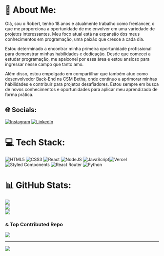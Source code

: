  # 💫 About Me:
Olá, sou o Robert, tenho 18 anos e atualmente trabalho como freelancer, o que me proporciona a oportunidade de me envolver em uma variedade de projetos interessantes. Meu foco atual está na expansão dos meus conhecimentos em programação, uma paixão que cresce a cada dia.

Estou determinado a encontrar minha primeira oportunidade profissional para demonstrar minhas habilidades e dedicação. Desde que comecei a estudar programação, me apaixonei por essa área e estou ansioso para ingressar nesse campo que tanto amo.

Além disso, estou empolgado em compartilhar que também atuo como desenvolvedor Back-End na CSM Betha, onde continuo a aprimorar minhas habilidades e contribuir para projetos desafiadores. Estou sempre em busca de novos conhecimentos e oportunidades para aplicar meu aprendizado de forma prática.<br>


## 🌐 Socials:
[![Instagram](https://img.shields.io/badge/Instagram-%23E4405F.svg?logo=Instagram&logoColor=white)](https://instagram.com/robert_frontdeveloper) [![LinkedIn](https://img.shields.io/badge/LinkedIn-%230077B5.svg?logo=linkedin&logoColor=white)](https://linkedin.com/in/https://www.linkedin.com/in/robert-ferreira-/) 
 

# 💻 Tech Stack:
![HTML5](https://img.shields.io/badge/html5-%23E34F26.svg?style=for-the-badge&logo=html5&logoColor=white) ![CSS3](https://img.shields.io/badge/css3-%231572B6.svg?style=for-the-badge&logo=css3&logoColor=white) ![React](https://img.shields.io/badge/react-%2320232a.svg?style=for-the-badge&logo=react&logoColor=%2361DAFB) ![NodeJS](https://img.shields.io/badge/node.js-6DA55F?style=for-the-badge&logo=node.js&logoColor=white) ![JavaScript](https://img.shields.io/badge/javascript-%23323330.svg?style=for-the-badge&logo=javascript&logoColor=%23F7DF1E)![Vercel](https://img.shields.io/badge/vercel-%23000000.svg?style=for-the-badge&logo=vercel&logoColor=white) ![Styled Components](https://img.shields.io/badge/styled--components-DB7093?style=for-the-badge&logo=styled-components&logoColor=white) ![React Router](https://img.shields.io/badge/React_Router-CA4245?style=for-the-badge&logo=react-router&logoColor=white) ![Python](https://img.shields.io/badge/python-3670A0?style=for-the-badge&logo=python&logoColor=ffdd54)
# 📊 GitHub Stats:
![](https://github-readme-stats.vercel.app/api?username=robertferrei&theme=vue&hide_border=false&include_all_commits=false&count_private=false)<br/>
![](https://github-readme-streak-stats.herokuapp.com/?user=robertferrei&theme=vue&hide_border=false)<br/>
![](https://github-readme-stats.vercel.app/api/top-langs/?username=robertferrei&theme=vue&hide_border=false&include_all_commits=false&count_private=false&layout=compact)

### 🔝 Top Contributed Repo
![](https://github-contributor-stats.vercel.app/api?username=robertferrei&limit=5&theme=onedark&combine_all_yearly_contributions=true)

---
[![](https://visitcount.itsvg.in/api?id=robertferrei&icon=2&color=1)](https://visitcount.itsvg.in)



 

<!-- Proudly created with GPRM ( https://gprm.itsvg.in ) -->

 
 
<!-- Proudly created with GPRM ( https://gprm.itsvg.in ) -->

<!-- Proudly created with GPRM ( https://gprm.itsvg.in ) -->
